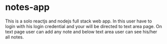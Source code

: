 # notes-app
This is a solo reactjs and nodejs full stack web app. In this user have to login with his login credential and your will be directed to text area page. On text page user can add any note and below text area user can see his/her all notes.
